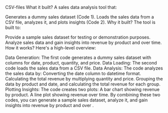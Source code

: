 CSV-files
What it built?
A sales data analysis tool that:

Generates a dummy sales dataset (Code 1).
Loads the sales data from a CSV file, analyzes it, and plots insights (Code 2).
Why it built?
The tool is built to:

Provide a sample sales dataset for testing or demonstration purposes.
Analyze sales data and gain insights into revenue by product and over time.
How it works?
Here's a high-level overview:

Data Generation: The first code generates a dummy sales dataset with columns for date, product, quantity, and price.
Data Loading: The second code loads the sales data from a CSV file.
Data Analysis: The code analyzes the sales data by:
Converting the date column to datetime format.
Calculating the total revenue by multiplying quantity and price.
Grouping the data by product and date, and calculating the total revenue for each group.
Plotting Insights: The code creates two plots:
A bar chart showing revenue by product.
A line plot showing revenue over time.
By combining these two codes, you can generate a sample sales dataset, analyze it, and gain insights into revenue by product and over .
